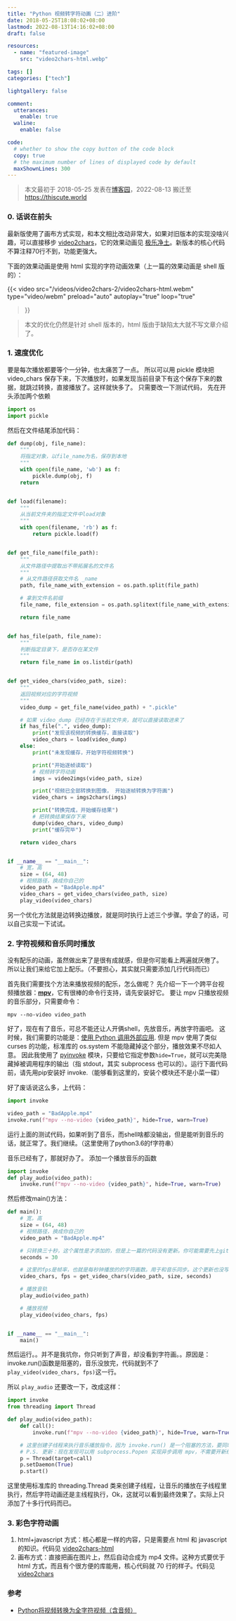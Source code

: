 ```yaml
---
title: "Python 视频转字符动画（二）进阶"
date: 2018-05-25T18:08:02+08:00
lastmod: 2022-08-13T14:16:02+08:00
draft: false

resources:
  - name: "featured-image"
    src: "video2chars-html.webp"

tags: []
categories: ["tech"]

lightgallery: false

comment:
  utterances:
    enable: true
  waline:
    enable: false

code:
  # whether to show the copy button of the code block
  copy: true
  # the maximum number of lines of displayed code by default
  maxShownLines: 300
---
```


> 本文最初于 2018-05-25 发表在[博客园](https://www.cnblogs.com/kirito-c/p/9089873.html)，2022-08-13 搬迁至 <https://thiscute.world>

### 0. 话说在前头

最新版使用了画布方式实现，和本文相比改动非常大，如果对旧版本的实现没啥兴趣，可以直接移步 [video2chars](https://github.com/ryan4yin/video2chars/blob/master/doc/README-zh-cn.md)，它的效果动画见 [极乐净土](https://www.bilibili.com/video/av30469888/)。新版本的核心代码不算注释70行不到，功能更强大。

下面的效果动画是使用 html 实现的字符动画效果（上一篇的效果动画是 shell 版的）：

{{< video
src="/videos/video2chars-2/video2chars-html.webm"
type="video/webm"
preload="auto"
autoplay="true"
loop="true"

> }}

> 本文的优化仍然是针对 shell 版本的，html 版由于缺陷太大就不写文章介绍了。

### 1. 速度优化

要是每次播放都要等个一分钟，也太痛苦了一点。
所以可以用 pickle 模块把 video_chars 保存下来，下次播放时，如果发现当前目录下有这个保存下来的数据，就跳过转换，直接播放了。这样就快多了。
只需要改一下测试代码，
先在开头添加两个依赖

```python
import os
import pickle
```

然后在文件结尾添加代码：

```python
def dump(obj, file_name):
    """
    将指定对象，以file_name为名，保存到本地
    """
    with open(file_name, 'wb') as f:
        pickle.dump(obj, f)
    return


def load(filename):
    """
    从当前文件夹的指定文件中load对象
    """
    with open(filename, 'rb') as f:
        return pickle.load(f)


def get_file_name(file_path):
    """
    从文件路径中提取出不带拓展名的文件名
    """
    # 从文件路径获取文件名 _name
    path, file_name_with_extension = os.path.split(file_path)

    # 拿到文件名前缀
    file_name, file_extension = os.path.splitext(file_name_with_extension)

    return file_name


def has_file(path, file_name):
    """
    判断指定目录下，是否存在某文件
    """
    return file_name in os.listdir(path)


def get_video_chars(video_path, size):
    """
    返回视频对应的字符视频
    """
    video_dump = get_file_name(video_path) + ".pickle"

    # 如果 video_dump 已经存在于当前文件夹，就可以直接读取进来了
    if has_file(".", video_dump):
        print("发现该视频的转换缓存，直接读取")
        video_chars = load(video_dump)
    else:
        print("未发现缓存，开始字符视频转换")

        print("开始逐帧读取")
        # 视频转字符动画
        imgs = video2imgs(video_path, size)

        print("视频已全部转换到图像， 开始逐帧转换为字符画")
        video_chars = imgs2chars(imgs)

        print("转换完成，开始缓存结果")
        # 把转换结果保存下来
        dump(video_chars, video_dump)
        print("缓存完毕")

    return video_chars


if __name__ == "__main__":
    # 宽，高
    size = (64, 48)
    # 视频路径，换成你自己的
    video_path = "BadApple.mp4"
    video_chars = get_video_chars(video_path, size)
    play_video(video_chars)
```

另一个优化方法就是边转换边播放，就是同时执行上述三个步骤。学会了的话，可以自己实现一下试试。

### 2. 字符视频和音乐同时播放

没有配乐的动画，虽然做出来了是很有成就感，但是你可能看上两遍就厌倦了。
所以让我们来给它加上配乐。（不要担心，其实就只需要添加几行代码而已）

首先我们需要找个方法来播放视频的配乐，怎么做呢？
先介绍一下一个跨平台视频播放器：[**mpv**](https://mpv.io)，它有很棒的命令行支持，请先安装好它。
要让 mpv 只播放视频的音乐部分，只需要命令：

```shell
mpv --no-video video_path
```

好了，现在有了音乐，可总不能还让人开俩shell，先放音乐，再放字符画吧。
这时候，我们需要的功能是：[使用 Python 调用外部应用](https://www.cnblogs.com/kirito-c/p/9088276.html#python-invoke).
但是 mpv 使用了类似 curses 的功能，标准库的 os.system 不能隐藏掉这个部分，播放效果不尽如人意。
因此我使用了 [pyinvoke](https://github.com/pyinvoke/invoke) 模块，只要给它指定参数`hide=True`，就可以完美隐藏掉被调用程序的输出（指 stdout，其实 subprocess 也可以的）。运行下面代码前，请先用pip安装好 invoke.（能够看到这里的，安装个模块还不是小菜一碟）

好了废话说这么多，上代码：

```python
import invoke

video_path = "BadApple.mp4"
invoke.run(f"mpv --no-video {video_path}", hide=True, warn=True)
```

运行上面的测试代码，如果听到了音乐，而shell啥都没输出，但是能听到音乐的话，就正常了。我们继续。（这里使用了python3.6的f字符串）

音乐已经有了，那就好办了。
添加一个播放音乐的函数

```python
import invoke
def play_audio(video_path):
    invoke.run(f"mpv --no-video {video_path}", hide=True, warn=True)
```

然后修改main()方法：

```python
def main():
    # 宽，高
    size = (64, 48)
    # 视频路径，换成你自己的
    video_path = "BadApple.mp4"

    # 只转换三十秒，这个属性是才添加的，但是上一篇的代码没有更新。你可能需要先上github看看最新的代码。其实就稍微改了一点。
    seconds = 30

    # 这里的fps是帧率，也就是每秒钟播放的的字符画数。用于和音乐同步。这个更新也没写进上一篇，请上github看看新代码。
    video_chars, fps = get_video_chars(video_path, size, seconds)

    # 播放音轨
    play_audio(video_path)

    # 播放视频
    play_video(video_chars, fps)


if __name__ == "__main__":
    main()
```

然后运行。。并不是我坑你，你只听到了声音，却没看到字符画。。原因是： invoke.run()函数是阻塞的，音乐没放完，代码就到不了`play_video(video_chars, fps)`这一行。

所以 `play_audio` 还要改一下，改成这样：

```python
import invoke
from threading import Thread

def play_audio(video_path):
    def call():
        invoke.run(f"mpv --no-video {video_path}", hide=True, warn=True)

    # 这里创建子线程来执行音乐播放指令，因为 invoke.run() 是一个阻塞的方法，要同时播放字符画和音乐的话，就要用多线程/进程。
    # P.S. 更新：现在发现可以用 subprocess.Popen 实现异步调用 mpv，不需要开新线程。有兴趣的同学可以自己试试。
    p = Thread(target=call)
    p.setDaemon(True)
    p.start()
```

这里使用标准库的 threading.Thread 类来创建子线程，让音乐的播放在子线程里执行，然后字符动画还是主线程执行，Ok，这就可以看到最终效果了。实际上只添加了十多行代码而已。

### 3. 彩色字符动画

1. html+javascript 方式：核心都是一样的内容，只是需要点 html 和 javascript 的知识。代码见 [video2chars-html](https://github.com/ryan4yin/video2chars/blob/v0.3/src/video2html.py)
2. 画布方式：直接把画在图片上，然后自动合成为 mp4 文件。这种方式要优于 html 方式，而且有个很方便的库能用，核心代码就 70 行的样子。代码见 [video2chars](https://github.com/ryan4yin/video2chars/)

### 参考

- [Python将视频转换为全字符视频（含音频）](https://blog.csdn.net/kongfu_cat/article/details/79681719)
